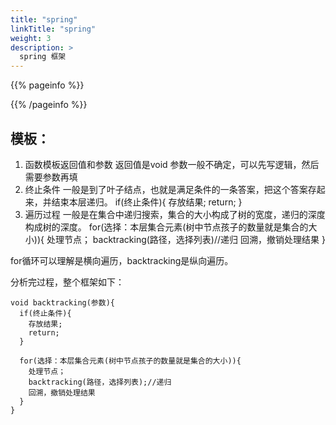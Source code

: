 ```yaml
---
title: "spring"
linkTitle: "spring"
weight: 3
description: >
  spring 框架
---
```


{{% pageinfo %}}

{{% /pageinfo %}}



## 模板：

1. 函数模板返回值和参数
返回值是void
参数一般不确定，可以先写逻辑，然后需要参数再填
2. 终止条件
一般是到了叶子结点，也就是满足条件的一条答案，把这个答案存起来，并结束本层递归。
if(终止条件){
	存放结果;
	return;
}	
3. 遍历过程
一般是在集合中递归搜索，集合的大小构成了树的宽度，递归的深度构成树的深度。
for(选择：本层集合元素(树中节点孩子的数量就是集合的大小)){
	处理节点；
	backtracking(路径，选择列表)//递归
	回溯，撤销处理结果
}

for循环可以理解是横向遍历，backtracking是纵向遍历。

分析完过程，整个框架如下：

    void backtracking(参数){
      if(终止条件){
        存放结果;
        return;
      }

      for(选择：本层集合元素(树中节点孩子的数量就是集合的大小)){
        处理节点；
        backtracking(路径，选择列表);//递归
        回溯，撤销处理结果
      }
    }
